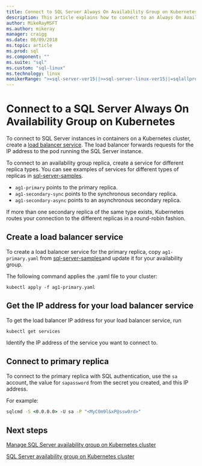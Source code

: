 ```yaml
---
title: Connect to SQL Server Always On Availability Group on Kubernetes cluster
description: This article explains how to connect to an Always On Availability Group
author: MikeRayMSFT
ms.author: mikeray
manager: craigg
ms.date: 08/09/2018
ms.topic: article
ms.prod: sql
ms.component: ""
ms.suite: "sql"
ms.custom: "sql-linux"
ms.technology: linux
monikerRange: ">=sql-server-ver15||>=sql-server-linux-ver15||=sqlallproducts-allversions"
---
```


# Connect to a SQL Server Always On Availability Group on Kubernetes

To connect to SQL Server instances in containers on a Kubernetes cluster, create a [load balancer service](http://kubernetes.io/docs/concepts/services-networking/service/#loadbalancer). The load balancer forwards requests for the IP address to the pod running the SQL Server instance.

To connect to an availability group replica, create a service for different replica types. You can see examples of services for different types of replicas in [sql-server-samples](https://github.com/Microsoft/sql-server-samples/blob/master/samples/features/high%20availability/Kubernetes/sample-manifest-files/ag-services.yaml).

* `ag1-primary` points to the primary replica.
* `ag1-secondary-sync` points to the synchronous secondary replica.
* `ag1-secondary-async` points to an asynchronous secondary replica.

If more than one secondary replica of the same type exists, Kubernetes routes your connection to the different replicas in a round-robin fashion.

## Create a load balancer service

To create a load balancer service for the primary replica, copy `ag1-primary.yaml` from [sql-server-samples]()and update it for your availability group.

The following command applies the .yaml file to your cluster:

```kubectl
kubectl apply -f ag1-primary.yaml
```

## Get the IP address for your load balancer service

To get the load balancer IP address for your load balancer service, run

```kubectl
kubectl get services
```

Identify the IP address of the service you want to connect to.

## Connect to primary replica

To connect to the primary replica with SQL authentication, use the `sa` account, the value for `sapassword` from the secret you created, and this IP address.

For example:

```cmd
sqlcmd -S <0.0.0.0> -U sa -P "<MyC0m9l&xP@ssw0rd>"
```

## Next steps

[Manage SQL Server availability group on Kubernetes cluster](sql-server-linux-kubernetes-manage.md)

[SQL Server availability group on Kubernetes cluster](sql-server-ag-kubernetes.md)